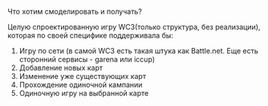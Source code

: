 Что хотим смоделировать и получать?

Целую спроектированную игру WC3(только структура, без реализации), которая по своей специфике поддерживала бы:
1) Игру по сети (в самой WC3 есть такая штука как Battle.net. Еще есть сторонний сервисы - garena или iccup)
2) Добавление новых карт
3) Изменение уже существующих карт
4) Прохождение одиночной кампании
5) Одиночную игру на выбранной карте
